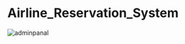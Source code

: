 # Airline_Reservation_System
![adminpanal](https://github.com/Durga0808/Airline_Reservation_System/assets/117895509/dc5a336c-bde6-45ab-bfab-8c59dd25abf0)
